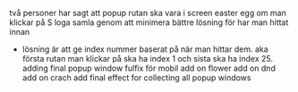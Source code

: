 två personer har sagt att popup rutan ska vara i screen
easter egg om man klickar på S loga
samla genom att minimera 
bättre lösning för har man hittat innan 
 * lösning är att ge index nummer baserat på när man hittar dem. aka första rutan man klickar på ska ha index 1 och sista ska ha index 25.
adding final popup window 
fulfix för mobil
add on flower
add on dnd
add on crach
add final effect for collecting all popup windows